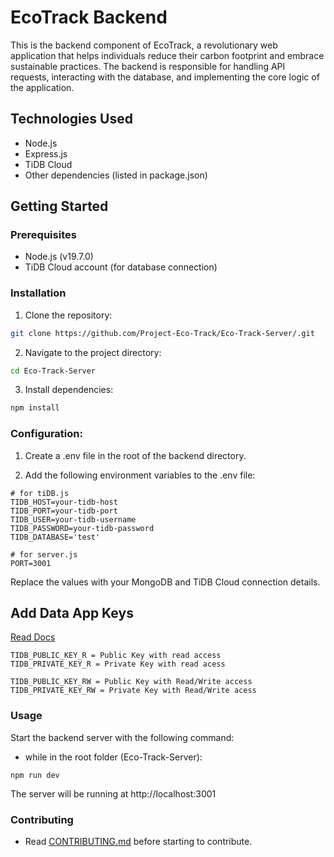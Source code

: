 # EcoTrack Backend

This is the backend component of EcoTrack, a revolutionary web application that helps individuals reduce their carbon footprint and embrace sustainable practices. The backend is responsible for handling API requests, interacting with the database, and implementing the core logic of the application.

## Technologies Used

- Node.js
- Express.js
- TiDB Cloud
- Other dependencies (listed in package.json)

## Getting Started

### Prerequisites

- Node.js (v19.7.0)
- TiDB Cloud account (for database connection)

### Installation

1. Clone the repository:

```bash
git clone https://github.com/Project-Eco-Track/Eco-Track-Server/.git
```

2. Navigate to the project directory:

```bash
cd Eco-Track-Server
```

3. Install dependencies:

```bash
npm install
```

### Configuration:

1. Create a .env file in the root of the backend directory.

2. Add the following environment variables to the .env file:

```
# for tiDB.js
TIDB_HOST=your-tidb-host
TIDB_PORT=your-tidb-port
TIDB_USER=your-tidb-username
TIDB_PASSWORD=your-tidb-password
TIDB_DATABASE='test'

# for server.js
PORT=3001
```

Replace the values with your MongoDB and TiDB Cloud connection details.

## Add Data App Keys
[Read Docs](https://docs.pingcap.com/tidbcloud/data-service-get-started)
```
TIDB_PUBLIC_KEY_R = Public Key with read access
TIDB_PRIVATE_KEY_R = Private Key with read acess

TIDB_PUBLIC_KEY_RW = Public Key with Read/Write access
TIDB_PRIVATE_KEY_RW = Private Key with Read/Write acess
```

### Usage

Start the backend server with the following command:

- while in the root folder (Eco-Track-Server):

```
npm run dev
```

The server will be running at http://localhost:3001

### Contributing

- Read [CONTRIBUTING.md](https://github.com/Project-Eco-Track/Eco-Track-Server/blob/main/CONTRIBUTING.md) before starting to contribute.
